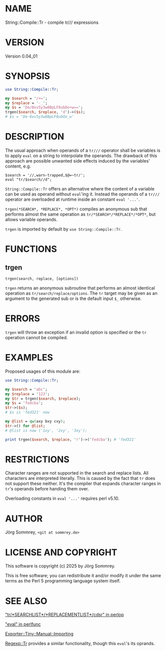 # NAME

String::Compile::Tr - compile tr/// expressions

# VERSION

Version 0.04\_01

# SYNOPSIS

```perl
use String::Compile::Tr;

my $search = '/+=';
my $replace = '-_';
my $s = 'De/0xv5y3w8BpLF8ubOo+w==';
trgen($search, $replace, 'd')->($s);
# $s = 'De-0xv5y3w8BpLF8ubOo_w'
```

# DESCRIPTION

The usual approach when operands of a `tr///` operator shall be
variables is to apply `eval` on a string to interpolate the operands.
The drawback of this approach are possible unwanted side effects induced
by the variables' content, e.g.

```
$search = '//,warn-trapped,$@=~tr/';
eval "tr/$search//d";
```

`String::Compile::Tr` offers an alternative where the content of a
variable can be used as operand without `eval`'ing it. 
Instead the operands of a `tr///` operator are overloaded at runtime
inside an constant `eval '...'`.

`trgen(*SEARCH*, *REPLACE*, *OPT*)` compiles an anonymous sub that
performs almost the same operation as `tr/*SEARCH*/*REPLACE*/*OPT*`,
but allows variable operands.

`trgen` is imported by default by `use String::Compile::Tr`.

# FUNCTIONS

## trgen

```
trgen(search, replace, [options])
```

`trgen` returns an anonymous subroutine that performs an almost identical 
operation as `tr/search/replace/options`.
The `tr` target may be given as an argument to the generated sub
or is the default input `$_` otherwise.

# ERRORS

`trgen` will throw an exception if an invalid option is specified
or the `tr` operation cannot be compiled.

# EXAMPLES

Proposed usages of this module are:

```perl
use String::Compile::Tr;

my $search = 'abc';
my $replace = '123';
my $tr = trgen($search, $replace);
my $s = 'fedcba';
$tr->($s);
# $s is 'fed321' now

my @list = qw(axy bxy cxy);
$tr->() for @list;
# @list is now ('1xy', '2xy', '3xy');

print trgen($search, $replace, 'r')->('fedcba'); # 'fed321'
```

# RESTRICTIONS

Character ranges are not supported in the search and replace lists.
All characters are interpreted literally.
This is caused by the fact that `tr` does not support these neither.
It's the compiler that expands character ranges in `tr`'s operands
before handing them over.

Overloading constants in `eval '...'` requires perl v5.10.

# AUTHOR

Jörg Sommrey, `<git at sommrey.de>`

# LICENSE AND COPYRIGHT

This software is copyright (c) 2025 by Jörg Sommrey.

This is free software; you can redistribute it and/or modify it under
the same terms as the Perl 5 programming language system itself.

# SEE ALSO

["tr/\*SEARCHLIST\*/\*REPLACEMENTLIST\*/cdsr" in perlop](https://metacpan.org/pod/perlop#tr-SEARCHLIST-REPLACEMENTLIST-cdsr)

["eval" in perlfunc](https://metacpan.org/pod/perlfunc#eval)

[Exporter::Tiny::Manual::Importing](https://metacpan.org/pod/Exporter%3A%3ATiny%3A%3AManual%3A%3AImporting)

[Regexp::Tr](https://metacpan.org/pod/Regexp%3A%3ATr) provides a similar functionality, though this `eval`'s
its oprands.
